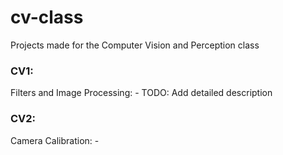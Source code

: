 # cv-class
Projects made for the Computer Vision and Perception class

### CV1:
  Filters and Image Processing:
    - TODO: Add detailed description
        
### CV2:
  Camera Calibration:
    - 
  

